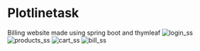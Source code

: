 # Plotlinetask
Billing website made using spring boot and thymleaf
![login_ss](https://github.com/Victorhugo1412/Plotlinetask/assets/85059453/472adfb4-1f62-4790-8ecf-bfc32b2e9882)
![products_ss](https://github.com/Victorhugo1412/Plotlinetask/assets/85059453/f60af1f2-a93c-4e4c-99a7-1533c31fe44e)
![cart_ss](https://github.com/Victorhugo1412/Plotlinetask/assets/85059453/1e2d4ab8-09fb-4373-a826-bb1cb6b4f717)
![bill_ss](https://github.com/Victorhugo1412/Plotlinetask/assets/85059453/cefbfb69-6988-497f-9b46-40b0dc46618d)

